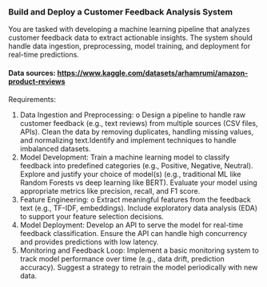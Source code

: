 ### Build and Deploy a Customer Feedback Analysis System
You are tasked with developing a machine learning pipeline that analyzes customer feedback data to extract actionable insights. The system should handle data ingestion, preprocessing,  model training, and deployment for real-time predictions.


#### Data sources: https://www.kaggle.com/datasets/arhamrumi/amazon-product-reviews
Requirements:

1. Data Ingestion and Preprocessing:
o Design a pipeline to handle raw customer feedback (e.g., text reviews) from multiple sources (CSV files, APIs).
Clean the data by removing duplicates, handling missing values, and normalizing text.Identify and implement techniques to handle imbalanced datasets.
2. Model Development:
Train a machine learning model to classify feedback into predefined categories (e.g., Positive, Negative, Neutral).
Explore and justify your choice of model(s) (e.g., traditional ML like Random Forests vs deep learning like BERT).
Evaluate your model using appropriate metrics like precision, recall, and F1 score.
3. Feature Engineering:
o Extract meaningful features from the feedback text (e.g., TF-IDF, embeddings). Include exploratory data analysis (EDA) to support your feature selection decisions.
4. Model Deployment:
Develop an API to serve the model for real-time feedback classification. Ensure the API can handle high concurrency and provides predictions with low latency.
5. Monitoring and Feedback Loop:
Implement a basic monitoring system to track model performance over time (e.g., data drift, prediction accuracy).
Suggest a strategy to retrain the model periodically with new
data.